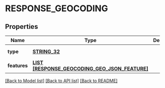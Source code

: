 # RESPONSE_GEOCODING

## Properties
Name | Type | Description | Notes
------------ | ------------- | ------------- | -------------
**type** | [**STRING_32**](STRING_32.md) |  | [default to null]
**features** | [**LIST [RESPONSE_GEOCODING_GEO_JSON_FEATURE]**](ResponseGeocodingGeoJsonFeature.md) |  | [default to null]

[[Back to Model list]](../README.md#documentation-for-models) [[Back to API list]](../README.md#documentation-for-api-endpoints) [[Back to README]](../README.md)


